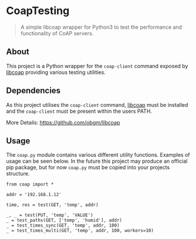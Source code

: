 # CoapTesting

> A simple libcoap wrapper for Python3 to test the performance and functionality of CoAP servers.

## About

This project is a Python wrapper for the `coap-client` command exposed by [libcoap](https://github.com/obgm/libcoap)
providing various testing utilities.

## Dependencies

As this project utilises the `coap-client` command, [libcoap](https://github.com/obgm/libcoap) must be installed and
the `coap-client` must be present within the users PATH.

More Details: <https://github.com/obgm/libcoap>

## Usage

The `coap.py` module contains various different utility functions. Examples of usage can be seen below. In the future
this project may produce an official pip package, but for now `coap.py` must be copied into your projects structure.

```python3
from coap import *

addr = '192.168.1.12'

time, res = test(GET, 'temp', addr)

_, _ = test(PUT, 'temp', 'VALUE')
_ = test_paths(GET, ['temp', 'humid'], addr)
_ = test_times_sync(GET, 'temp', addr, 100)
_ = test_times_multi(GET, 'temp', addr, 100, workers=10)
```
